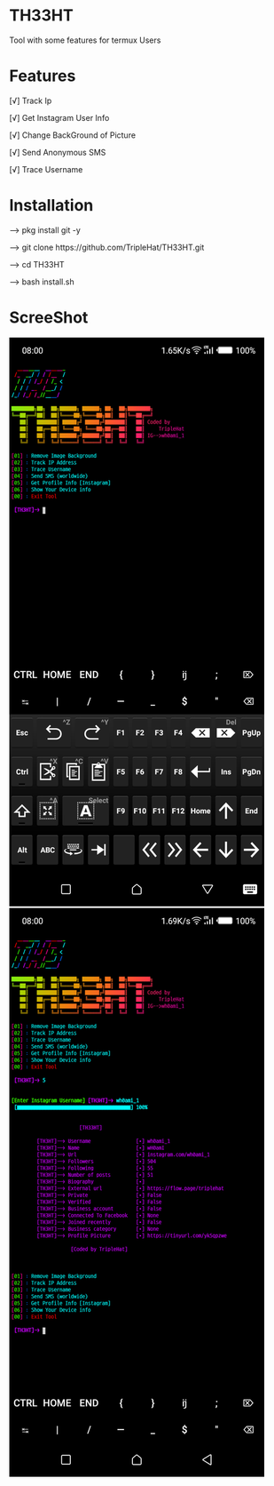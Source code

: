 # TH33HT
<p> Tool with some features for termux Users</p>

# Features

<p> [√] Track Ip</p>
<p> [√] Get Instagram User Info</p>
<p> [√] Change BackGround of Picture</p>
<p> [√] Send Anonymous SMS</p>
<p> [√] Trace Username</p>

# Installation

<p> --> pkg install git -y</p>
<p> --> git clone https://github.com/TripleHat/TH33HT.git</p>
<p> --> cd TH33HT</p>
<p> --> bash install.sh

# ScreeShot

<img src="https://github.com/TripleHat/TripleHat/blob/main/Screenshot_20210516-150051.png">
<img src="https://github.com/TripleHat/TripleHat/blob/main/Screenshot_20210516-150247.png">
